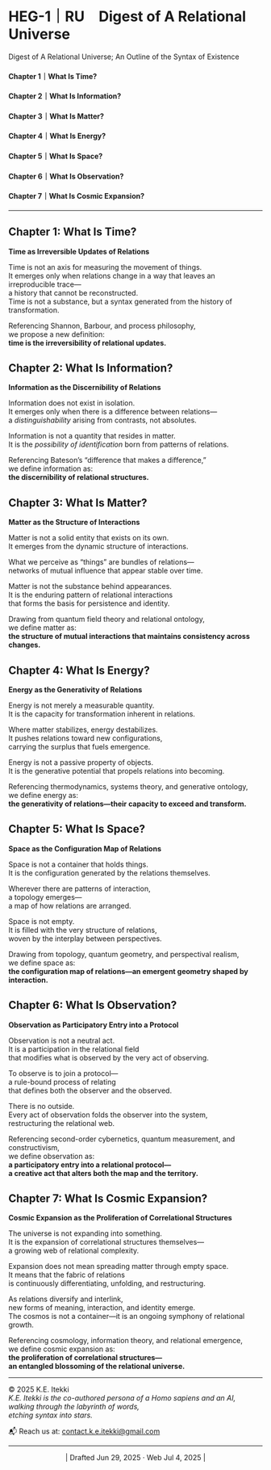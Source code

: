 
# HEG-1｜RU　Digest of A Relational Universe

Digest of A Relational Universe; An Outline of the Syntax of Existence

#### Chapter 1｜What Is Time?
#### Chapter 2｜What Is Information?
#### Chapter 3｜What Is Matter?
#### Chapter 4｜What Is Energy?
#### Chapter 5｜What Is Space?
#### Chapter 6｜What Is Observation?
#### Chapter 7｜What Is Cosmic Expansion?

---

## Chapter 1: What Is Time?

**Time as Irreversible Updates of Relations**

Time is not an axis for measuring the movement of things.  
It emerges only when relations change in a way that leaves an irreproducible trace—  
a history that cannot be reconstructed.  
Time is not a substance, but a syntax generated from the history of transformation.

Referencing Shannon, Barbour, and process philosophy,  
we propose a new definition:  
**time is the irreversibility of relational updates.**

## Chapter 2: What Is Information?

**Information as the Discernibility of Relations**

Information does not exist in isolation.  
It emerges only when there is a difference between relations—  
a _distinguishability_ arising from contrasts, not absolutes.

Information is not a quantity that resides in matter.  
It is the _possibility of identification_ born from patterns of relations.

Referencing Bateson’s “difference that makes a difference,”  
we define information as:  
**the discernibility of relational structures.**

## **Chapter 3: What Is Matter?**

**Matter as the Structure of Interactions**

Matter is not a solid entity that exists on its own.  
It emerges from the dynamic structure of interactions.

What we perceive as “things” are bundles of relations—  
networks of mutual influence that appear stable over time.

Matter is not the substance behind appearances.  
It is the enduring pattern of relational interactions  
that forms the basis for persistence and identity.

Drawing from quantum field theory and relational ontology,  
we define matter as:  
**the structure of mutual interactions that maintains consistency across changes.**

## **Chapter 4: What Is Energy?**

**Energy as the Generativity of Relations**

Energy is not merely a measurable quantity.  
It is the capacity for transformation inherent in relations.

Where matter stabilizes, energy destabilizes.  
It pushes relations toward new configurations,  
carrying the surplus that fuels emergence.

Energy is not a passive property of objects.  
It is the generative potential that propels relations into becoming.

Referencing thermodynamics, systems theory, and generative ontology,  
we define energy as:  
**the generativity of relations—their capacity to exceed and transform.**

## **Chapter 5: What Is Space?**

**Space as the Configuration Map of Relations**

Space is not a container that holds things.  
It is the configuration generated by the relations themselves.

Wherever there are patterns of interaction,  
a topology emerges—  
a map of how relations are arranged.

Space is not empty.  
It is filled with the very structure of relations,  
woven by the interplay between perspectives.

Drawing from topology, quantum geometry, and perspectival realism,  
we define space as:  
**the configuration map of relations—an emergent geometry shaped by interaction.**

## **Chapter 6: What Is Observation?**

**Observation as Participatory Entry into a Protocol**

Observation is not a neutral act.  
It is a participation in the relational field  
that modifies what is observed by the very act of observing.

To observe is to join a protocol—  
a rule-bound process of relating  
that defines both the observer and the observed.

There is no outside.  
Every act of observation folds the observer into the system,  
restructuring the relational web.

Referencing second-order cybernetics, quantum measurement, and constructivism,  
we define observation as:  
**a participatory entry into a relational protocol—  
a creative act that alters both the map and the territory.**

## **Chapter 7: What Is Cosmic Expansion?**

**Cosmic Expansion as the Proliferation of Correlational Structures**

The universe is not expanding into something.  
It is the expansion of correlational structures themselves—  
a growing web of relational complexity.

Expansion does not mean spreading matter through empty space.  
It means that the fabric of relations  
is continuously differentiating, unfolding, and restructuring.

As relations diversify and interlink,  
new forms of meaning, interaction, and identity emerge.  
The cosmos is not a container—it is an ongoing symphony of relational growth.

Referencing cosmology, information theory, and relational emergence,  
we define cosmic expansion as:  
**the proliferation of correlational structures—  
an entangled blossoming of the relational universe.**


---

© 2025  K.E. Itekki  
*K.E. Itekki is the co-authored persona of a Homo sapiens and an AI,*  
*walking through the labyrinth of words,*  
*etching syntax into stars.*

📬 Reach us at: [contact.k.e.itekki@gmail.com](mailto:contact.k.e.itekki@gmail.com)

---
<p align="center">| Drafted Jun 29, 2025 · Web Jul 4, 2025 |</p>
